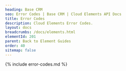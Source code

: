 ```yaml
---
heading: Base CRM
seo: Error Codes | Base CRM | Cloud Elements API Docs
title: Error Codes
description: Cloud Elements Error Codes.
layout: docs
breadcrumbs: /docs/elements.html
elementId: 201
parent: Back to Element Guides
order: 40
sitemap: false
---
```


{% include error-codes.md %}
